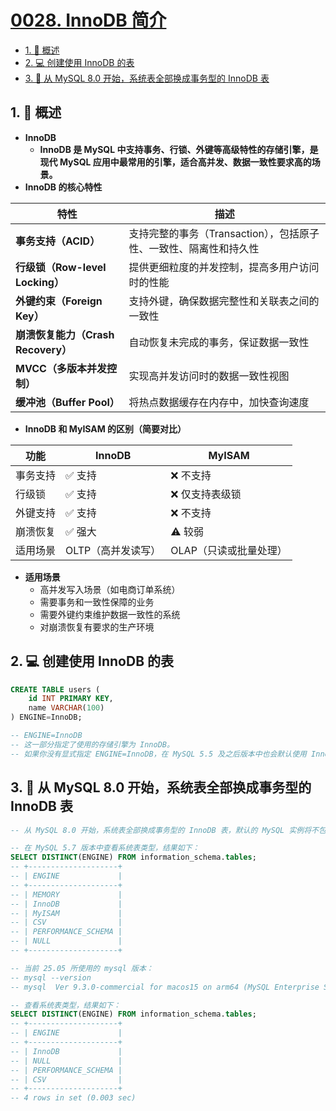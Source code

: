 # [0028. InnoDB 简介](https://github.com/tnotesjs/TNotes.sql/tree/main/notes/0028.%20InnoDB%20%E7%AE%80%E4%BB%8B)

<!-- region:toc -->

- [1. 📝 概述](#1--概述)
- [2. 💻 创建使用 InnoDB 的表](#2--创建使用-innodb-的表)
- [3. 📒 从 MySQL 8.0 开始，系统表全部换成事务型的 InnoDB 表](#3--从-mysql-80-开始系统表全部换成事务型的-innodb-表)

<!-- endregion:toc -->

## 1. 📝 概述

- **InnoDB**
  - **InnoDB 是 MySQL 中支持事务、行锁、外键等高级特性的存储引擎，是现代 MySQL 应用中最常用的引擎，适合高并发、数据一致性要求高的场景。**
- **InnoDB 的核心特性**

| 特性 | 描述 |
| --- | --- |
| **事务支持（ACID）** | 支持完整的事务（Transaction），包括原子性、一致性、隔离性和持久性 |
| **行级锁（Row-level Locking）** | 提供更细粒度的并发控制，提高多用户访问时的性能 |
| **外键约束（Foreign Key）** | 支持外键，确保数据完整性和关联表之间的一致性 |
| **崩溃恢复能力（Crash Recovery）** | 自动恢复未完成的事务，保证数据一致性 |
| **MVCC（多版本并发控制）** | 实现高并发访问时的数据一致性视图 |
| **缓冲池（Buffer Pool）** | 将热点数据缓存在内存中，加快查询速度 |

- **InnoDB 和 MyISAM 的区别（简要对比）**

| 功能     | InnoDB             | MyISAM                 |
| -------- | ------------------ | ---------------------- |
| 事务支持 | ✅ 支持            | ❌ 不支持              |
| 行级锁   | ✅ 支持            | ❌ 仅支持表级锁        |
| 外键支持 | ✅ 支持            | ❌ 不支持              |
| 崩溃恢复 | ✅ 强大            | ⚠️ 较弱                |
| 适用场景 | OLTP（高并发读写） | OLAP（只读或批量处理） |

- **适用场景**
  - 高并发写入场景（如电商订单系统）
  - 需要事务和一致性保障的业务
  - 需要外键约束维护数据一致性的系统
  - 对崩溃恢复有要求的生产环境

## 2. 💻 创建使用 InnoDB 的表

```sql
CREATE TABLE users (
    id INT PRIMARY KEY,
    name VARCHAR(100)
) ENGINE=InnoDB;

-- ENGINE=InnoDB
-- 这一部分指定了使用的存储引擎为 InnoDB。
-- 如果你没有显式指定 ENGINE=InnoDB，在 MySQL 5.5 及之后版本中也会默认使用 InnoDB。
```

## 3. 📒 从 MySQL 8.0 开始，系统表全部换成事务型的 InnoDB 表

```sql {10}
-- 从 MySQL 8.0 开始，系统表全部换成事务型的 InnoDB 表，默认的 MySQL 实例将不包含任何 MyISAM 表，除非手动创建 MyISAM 表。

-- 在 MySQL 5.7 版本中查看系统表类型，结果如下：
SELECT DISTINCT(ENGINE) FROM information_schema.tables;
-- +--------------------+
-- | ENGINE             |
-- +--------------------+
-- | MEMORY             |
-- | InnoDB             |
-- | MyISAM             |
-- | CSV                |
-- | PERFORMANCE_SCHEMA |
-- | NULL               |
-- +--------------------+

-- 当前 25.05 所使用的 mysql 版本：
-- mysql --version
-- mysql  Ver 9.3.0-commercial for macos15 on arm64 (MySQL Enterprise Server - Commercial)

-- 查看系统表类型，结果如下：
SELECT DISTINCT(ENGINE) FROM information_schema.tables;
-- +--------------------+
-- | ENGINE             |
-- +--------------------+
-- | InnoDB             |
-- | NULL               |
-- | PERFORMANCE_SCHEMA |
-- | CSV                |
-- +--------------------+
-- 4 rows in set (0.003 sec)
```
